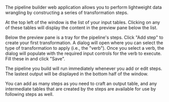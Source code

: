 The pipeline builder web application allows you to perform lightweight data wrangling by constructing a series of transformation steps.

At the top left of the window is the list of your input tables. Clicking on any of these tables will display the content in the preview pane below the list.

Below the preview pane is a tray for the pipeline's steps. Click "Add step" to create your first transformation. A dialog will open where you can select the type of transformation to apply (i.e., the "verb"). Once you select a verb, the dialog will populate with the required input controls for the verb to execute. Fill these in and click "Save".

The pipeline you build will run immediately whenever you add or edit steps. The lastest output will be displayed in the bottom half of the window.

You can add as many steps as you need to craft an output table, and any intermediate tables that are created by the steps are available for use by following steps as well.
